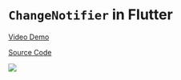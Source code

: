 # `ChangeNotifier` in Flutter

[Video Demo](https://youtu.be/gjxFHKXSo-8)

[Source Code](../source/changenotifier-in-flutter.dart)

![](../images/changenotifier-in-flutter.jpg)

